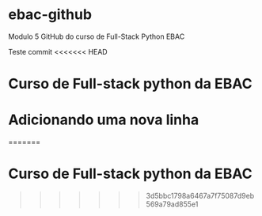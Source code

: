 # ebac-github
Modulo 5 GitHub do curso de Full-Stack Python EBAC

Teste commit 
<<<<<<< HEAD
# Curso de Full-stack python da EBAC

# Adicionando uma nova linha
=======
# Curso de Full-stack python da EBAC
>>>>>>> 3d5bbc1798a6467a7f75087d9eb569a79ad855e1
